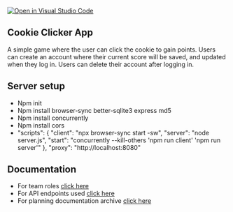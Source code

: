 [![Open in Visual Studio Code](https://classroom.github.com/assets/open-in-vscode-f059dc9a6f8d3a56e377f745f24479a46679e63a5d9fe6f495e02850cd0d8118.svg)](https://classroom.github.com/online_ide?assignment_repo_id=6356164&assignment_repo_type=AssignmentRepo)
## Cookie Clicker App

A simple game where the user can click the cookie to gain points. Users can create an account where their current score will be saved, and updated when they log in. Users can delete their account after logging in.

## Server setup
- Npm init
- Npm install browser-sync better-sqlite3 express md5
- Npm install concurrently
- Npm install cors
- "scripts": {
    "client": "npx browser-sync start -sw",
    "server": "node server.js",
    "start": "concurrently --kill-others 'npm run client' 'npm run server'"
  },
    "proxy": "http://localhost:8080"


## Documentation
 - For team roles [click here](https://github.com/jdmar3-comp426/a99-the-tyrannacodus-hex-s-1/blob/main/docs/teamRoles.md)
 - For API endpoints used [click here](https://github.com/jdmar3-comp426/a99-the-tyrannacodus-hex-s-1/blob/main/docs/endpointsList.md)
 - For planning documentation archive [click here](https://github.com/jdmar3-comp426/a99-the-tyrannacodus-hex-s-1/blob/main/docs/planning-archive.md)

